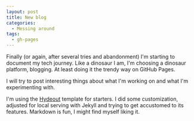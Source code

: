 ```yaml
---
layout: post
title: New blog
categories:
  - Messing around
tags:
  - gh-pages
---
```


Finally (or again, after several tries and abandonment) I'm starting to document my tech journey. Like a dinosaur I am, I'm choosing a dinosaur platform, blogging. At least doing it the trendy way on GitHub Pages. 

I will try to post interesting things about what I'm working on and what I'm experimenting with.

I'm using the [Hydeout](https://github.com/fongandrew/hydeout) template for starters. I did some customization, adjusted for local serving with Jekyll and trying to get accustomed to its features. Markdown is fun, I might find myself liking it.
